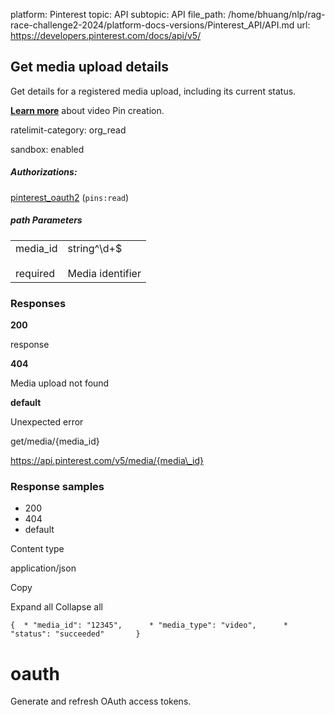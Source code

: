 platform: Pinterest
topic: API
subtopic: API
file_path: /home/bhuang/nlp/rag-race-challenge2-2024/platform-docs-versions/Pinterest_API/API.md
url: https://developers.pinterest.com/docs/api/v5/

## [](#operation/media/get)Get media upload details

Get details for a registered media upload, including its current status.

**[Learn more](https://developers.pinterest.com/docs/content/content-creation/#Creating%20video%20Pins)** about video Pin creation.

ratelimit-category: org\_read

sandbox: enabled

##### Authorizations:

[pinterest\_oauth2](#section/Authentication/pinterest_oauth2) (`pins:read`)

##### path Parameters

|     |     |
| --- | --- |
| media\_id<br><br>required | string^\\d+$<br><br>Media identifier |

### Responses

**200**

response

**404**

Media upload not found

**default**

Unexpected error

get/media/{media\_id}

https://api.pinterest.com/v5/media/{media\_id}

### Response samples

* 200
* 404
* default

Content type

application/json

Copy

Expand all Collapse all

`{  * "media_id": "12345",      * "media_type": "video",      * "status": "succeeded"       }`

# [](#tag/oauth)oauth

Generate and refresh OAuth access tokens.